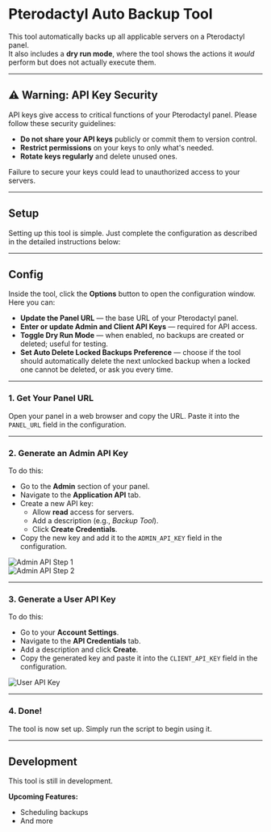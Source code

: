 # Pterodactyl Auto Backup Tool

This tool automatically backs up all applicable servers on a Pterodactyl panel.  
It also includes a **dry run mode**, where the tool shows the actions it *would* perform but does not actually execute them.

---

## ⚠️ Warning: API Key Security

API keys give access to critical functions of your Pterodactyl panel. Please follow these security guidelines:

- **Do not share your API keys** publicly or commit them to version control.
- **Restrict permissions** on your keys to only what's needed.
- **Rotate keys regularly** and delete unused ones.

Failure to secure your keys could lead to unauthorized access to your servers.

---

## Setup

Setting up this tool is simple. Just complete the configuration as described in the detailed instructions below:

---

## Config

Inside the tool, click the **Options** button to open the configuration window. Here you can:

- **Update the Panel URL** — the base URL of your Pterodactyl panel.
- **Enter or update Admin and Client API Keys** — required for API access.
- **Toggle Dry Run Mode** — when enabled, no backups are created or deleted; useful for testing.
- **Set Auto Delete Locked Backups Preference** — choose if the tool should automatically delete the next unlocked backup when a locked one cannot be deleted, or ask you every time.

---

### 1. Get Your Panel URL

Open your panel in a web browser and copy the URL. Paste it into the `PANEL_URL` field in the configuration.

---

### 2. Generate an Admin API Key

To do this:

- Go to the **Admin** section of your panel.
- Navigate to the **Application API** tab.
- Create a new API key:
  - Allow **read** access for servers.
  - Add a description (e.g., *Backup Tool*).
  - Click **Create Credentials**.
- Copy the new key and add it to the `ADMIN_API_KEY` field in the configuration.

![Admin API Step 1](https://github.com/user-attachments/assets/322fec42-ab86-4e95-8145-d4349396f4f6)  
![Admin API Step 2](https://github.com/user-attachments/assets/17ada8c6-fe7c-44df-8814-4fc198a62054)

---

### 3. Generate a User API Key

To do this:

- Go to your **Account Settings**.
- Navigate to the **API Credentials** tab.
- Add a description and click **Create**.
- Copy the generated key and paste it into the `CLIENT_API_KEY` field in the configuration.

![User API Key](https://github.com/user-attachments/assets/1bcbf7f2-9224-4ec8-afeb-1804a09ab254)

---

### 4. Done!

The tool is now set up. Simply run the script to begin using it.

---

## Development

This tool is still in development.

**Upcoming Features:**

- Scheduling backups
- And more
